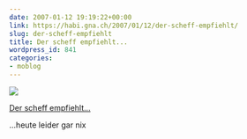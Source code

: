 ```yaml
---
date: 2007-01-12 19:19:22+00:00
link: https://habi.gna.ch/2007/01/12/der-scheff-empfiehlt/
slug: der-scheff-empfiehlt
title: Der scheff empfiehlt...
wordpress_id: 841
categories:
- moblog
---
```



 [![](https://static.flickr.com/131/355091063_9e6c90b784_m.jpg)](https://www.flickr.com/photos/habi/355091063/)
   

 
  [Der scheff empfiehlt...](https://www.flickr.com/photos/habi/355091063/)
    

 



...heute leider gar nix
  

